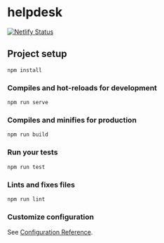 # helpdesk

[![Netlify Status](https://api.netlify.com/api/v1/badges/3d17f90d-84e8-4621-971a-f5a06aaf44e3/deploy-status)](https://app.netlify.com/sites/gallant-hugle-ad16c1/deploys)

## Project setup
```
npm install
```

### Compiles and hot-reloads for development
```
npm run serve
```

### Compiles and minifies for production
```
npm run build
```

### Run your tests
```
npm run test
```

### Lints and fixes files
```
npm run lint
```

### Customize configuration
See [Configuration Reference](https://cli.vuejs.org/config/).

